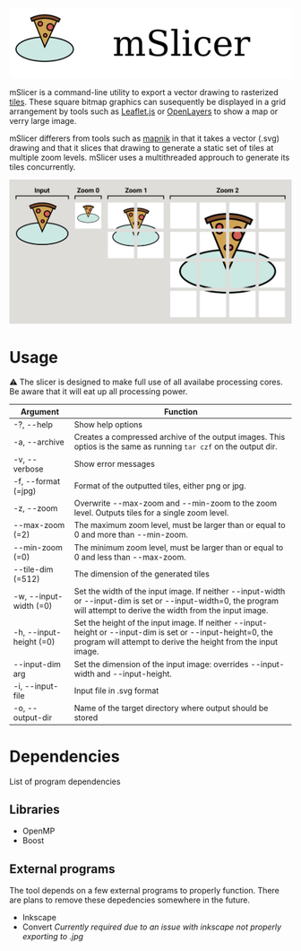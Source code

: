 ![Banner](img/mslicer-banner.png)

mSlicer is a command-line utility to export a vector drawing to rasterized [tiles](https://wiki.openstreetmap.org/wiki/Tiles). These square bitmap graphics can susequently be displayed in a grid arrangement by tools such as [Leaflet.js](https://leafletjs.com/) or [OpenLayers](https://openlayers.org/) to show a map or verry large image.

mSlicer differers from tools such as [mapnik](https://mapnik.org/) in that it takes a vector (.svg) drawing and that it slices that drawing to generate a static set of tiles at multiple zoom levels. mSlicer uses a multithreaded approuch to generate its tiles concurrently.

![Preview](img/mslicer-preview.png)

# Usage

⚠️ The slicer is designed to make full use of all availabe processing cores. Be aware that it will eat up all processing power.

| Argument | Function |
|---|---|
| -?, --help               | Show help options | 
| -a, --archive            | Creates a compressed archive of the output images. This optios is the same as running `tar czf` on the output dir.| 
| -v, --verbose            | Show error messages |
| -f, --format (=jpg)      | Format of the outputted tiles, either png or jpg. |
| -z, --zoom               | Overwrite --max-zoom and --min-zoom to the zoom level. Outputs tiles for a single zoom level. |
| --max-zoom (=2)          | The maximum zoom level, must be larger than or equal to 0 and more than --min-zoom. |
| --min-zoom (=0)          | The minimum zoom level, must be larger than or equal to 0 and less than --max-zoom. |
| --tile-dim (=512)        | The dimension of the generated tiles |
| -w, --input-width (=0)   | Set the width of the input image. If neither --input-width or --input-dim is set or --input-width=0, the program will attempt to derive the width from the input image. |
| -h, --input-height (=0)  | Set the height of the input image. If neither --input-height or --input-dim is set or --input-height=0, the program will attempt to derive the height from the input image. |
| --input-dim arg          | Set the dimension of the input image: overrides --input-width and --input-height. |
| -i, --input-file         | Input file in .svg format |
| -o, --output-dir         | Name of the target directory where output should be stored |



# Dependencies
List of program dependencies

## Libraries
- OpenMP
- Boost

## External programs
The tool depends on a few external programs to properly function. There are plans to remove these depedencies somewhere in the future.

- Inkscape 
- Convert _Currently required due to an issue with inkscape not properly exporting to .jpg_

